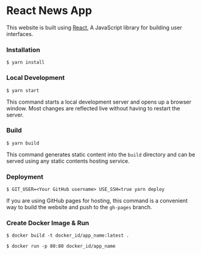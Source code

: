 # React News App

This website is built using [React](https://reactjs.org/), A JavaScript library for building user interfaces.

### Installation

```
$ yarn install
```

### Local Development

```
$ yarn start
```

This command starts a local development server and opens up a browser window. Most changes are reflected live without having to restart the server.

### Build

```
$ yarn build
```

This command generates static content into the `build` directory and can be served using any static contents hosting service.

### Deployment

```
$ GIT_USER=<Your GitHub username> USE_SSH=true yarn deploy
```

If you are using GitHub pages for hosting, this command is a convenient way to build the website and push to the `gh-pages` branch.

### Create Docker Image & Run

```
$ docker build -t docker_id/app_name:latest .
```

```
$ docker run -p 80:80 docker_id/app_name
```
